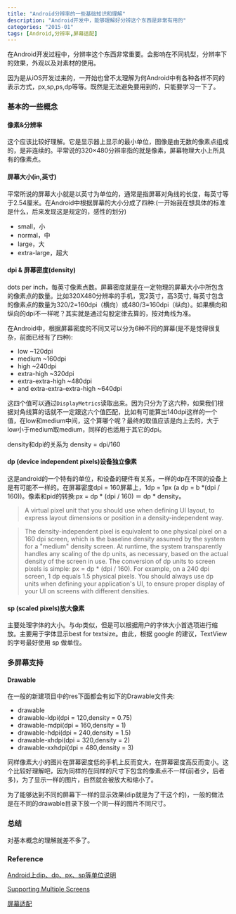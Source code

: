 ```yaml
---
title: "Android分辨率的一些基础知识和理解"
description: "Android开发中，能够理解好分辨这个东西是非常有用的"
categories: "2015-01"
tags: [Android,分辨率,屏幕适配]
---
```


在Android开发过程中，分辨率这个东西非常重要。会影响在不同机型，分辨率下的效果，外观以及对素材的使用。

因为是从iOS开发过来的，一开始也曾不太理解为何Android中有各种各样不同的表示方式，px,sp,ps,dp等等。既然是无法避免要用到的，只能要学习一下了。

### 基本的一些概念

#### 像素&分辨率

这个应该比较好理解。它是显示器上显示的最小单位，图像是由无数的像素点组成的，是非连续的。平常说的320×480分辨率指的就是像素，屏幕物理大小上所具有的像素点。


####  屏幕大小(in,英寸)

平常所说的屏幕大小就是以英寸为单位的，通常是指屏幕对角线的长度，每英寸等于2.54厘米。在Android中根据屏幕的大小分成了四种:(一开始我在想具体的标准是什么，后来发现这是规定的，感性的划分)

* small，小
* normal，中
* large，大
* extra-large，超大

#### dpi & 屏幕密度(density)

dots per inch，每英寸像素点数。屏幕密度就是在一定物理的屏幕大小中所包含的像素点的数量。比如320X480分辨率的手机，宽2英寸，高3英寸, 每英寸包含的像素点的数量为320/2=160dpi（横向）或480/3=160dpi（纵向）。如果横向和纵向的dpi不一样呢？其实就是通过勾股定律去算的，按对角线为准。

在Android中，根据屏幕密度的不同又可以分为6种不同的屏幕(是不是觉得很复杂，前面已经有了四种):

* low ~120dpi
* medium ~160dpi
* high ~240dpi
* extra-high ~320dpi
* extra-extra-high ~480dpi
* and extra-extra-extra-high ~640dpi

这四个值可以通过`DisplayMetrics`读取出来。因为只分为了这六种，如果我们根据对角线算的话就不一定跟这六个值匹配，比如有可能算出140dpi这样的一个值，在low和medium中间，这个算哪个呢？最终的取值应该是向上去的，大于low小于medium取medium，同样的也适用于其它的dpi。

density和dpi的关系为 density = dpi/160


#### dp (device independent pixels)设备独立像素

这是android的一个特有的单位，和设备的硬件有关系，一样的dp在不同的设备上是有可能不一样的。在屏幕密度dpi = 160屏幕上，1dp = 1px (a dp = b *(dpi / 160))。像素和pid的转换:px = dp * (dpi / 160) ＝ dp  * density。

>A virtual pixel unit that you should use when defining UI layout, to express layout dimensions or position in a density-independent way.

>The density-independent pixel is equivalent to one physical pixel on a 160 dpi screen, which is the baseline density assumed by the system for a "medium" density screen. At runtime, the system transparently handles any scaling of the dp units, as necessary, based on the actual density of the screen in use. The conversion of dp units to screen pixels is simple: px = dp * (dpi / 160). For example, on a 240 dpi screen, 1 dp equals 1.5 physical pixels. You should always use dp units when defining your application's UI, to ensure proper display of your UI on screens with different densities.



#### sp (scaled pixels)放大像素

主要处理字体的大小。与dp类似，但是可以根据用户的字体大小首选项进行缩放。主要用于字体显示best for textsize。由此，根据 google 的建议，TextView 的字号最好使用 sp 做单位。


### 多屏幕支持

#### Drawable

在一般的新建项目中的res下面都会有如下的Drawable文件夹:

* drawable
* drawable-ldpi(dpi = 120,density = 0.75)
* drawable-mdpi(dpi = 160,density = 1)
* drawable-hdpi(dpi = 240,density = 1.5)
* drawable-xhdpi(dpi = 320,density = 2)
* drawable-xxhdpi(dpi = 480,density = 3)

同样像素大小的图片在屏幕密度低的手机上反而变大，在屏幕密度高反而变小。这个比较好理解吧，因为同样的在同样的尺寸下包含的像素点不一样(前者少，后者多)，为了显示一样的图片，自然就会被放大和缩小了。

为了能够达到不同的屏幕下一样的显示效果(dip就是为了干这个的)，一般的做法是在不同的drawable目录下放一个同一样的图片不同尺寸。


### 总结

对基本概念的理解就差不多了。



### Reference

 [Android上dip、dp、px、sp等单位说明](http://www.imyukin.com/?p=277)

 [Supporting Multiple Screens](http://developer.android.com/guide/practices/screens_support.html)

 [屏幕适配](http://stormzhang.com/android/2014/05/16/android-screen-adaptation/)





